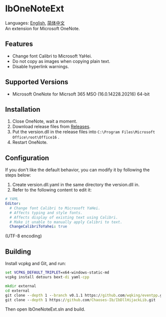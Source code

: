 ﻿# IbOneNoteExt
Languages: [English](README.md), [简体中文](README.zh-Hans.md)  
An extension for Microsoft OneNote.

## Features
* Change font Calibri to Microsoft YaHei.
* Do not copy as images when copying plain text.
* Disable hyperlink warnings.

## Supported Versions
* Microsoft OneNote for Micrsoft 365 MSO (16.0.14228.20216) 64-bit

## Installation
1. Close OneNote, wait a moment.
1. Download release files from [Releases](../../releases).
1. Put the version.dll in the release files into `C:\Program Files\Microsoft Office\root\Office16` .
1. Restart OneNote.

## Configuration
If you don't like the default behavior, you can modify it by following the steps below:
1. Create version.dll.yaml in the same directory the version.dll in.
1. Refer to the following content to edit it:
```yaml
# YAML
Editor:
  # Change font Calibri to Microsoft YaHei.
  # Affects typing and style fonts.
  # Affects display of existing text using Calibri.
  # Make it unable to manually apply Calibri to text.
  ChangeCalibriToYahei: true
```
(UTF-8 encoding)

## Building
Install vcpkg and Git, and run:
```cmd
set VCPKG_DEFAULT_TRIPLET=x64-windows-static-md
vcpkg install detours bext-di yaml-cpp

mkdir external
cd external
git clone --depth 1 --branch v0.1.1 https://github.com/wqking/eventpp.git
git clone --depth 1 https://github.com/Chaoses-Ib/IbDllHijackLib.git
```
Then open IbOneNoteExt.sln and build.